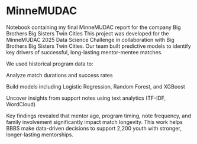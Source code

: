 # MinneMUDAC
Notebook containing my final MinneMUDAC report for the company Big Brothers Big Sisters Twin Cities
This project was developed for the MinneMUDAC 2025 Data Science Challenge in collaboration with Big Brothers Big Sisters Twin Cities. Our team built predictive models to identify key drivers of successful, long-lasting mentor-mentee matches.

We used historical program data to:

Analyze match durations and success rates

Build models including Logistic Regression, Random Forest, and XGBoost

Uncover insights from support notes using text analytics (TF-IDF, WordCloud)

Key findings revealed that mentor age, program timing, note frequency, and family involvement significantly impact match longevity. This work helps BBBS make data-driven decisions to support 2,200 youth with stronger, longer-lasting mentorships.
